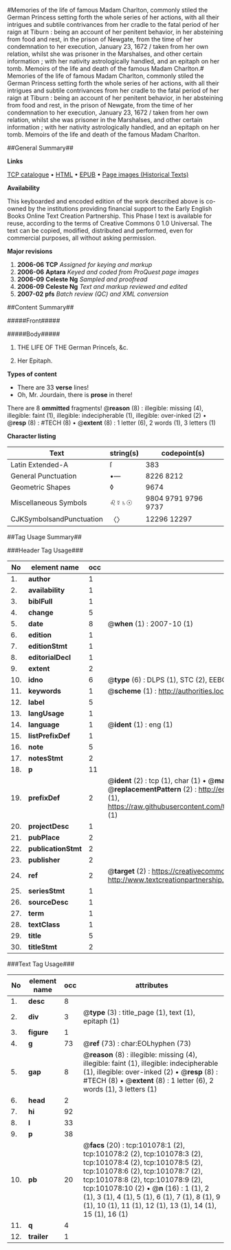 #Memories of the life of famous Madam Charlton, commonly stiled the German Princess setting forth the whole series of her actions, with all their intrigues and subtile contrivances from her cradle to the fatal period of her raign at Tiburn : being an account of her penitent behavior, in her absteining from food and rest, in the prison of Newgate, from the time of her condemnation to her execution, January 23, 1672 / taken from her own relation, whilst she was prisoner in the Marshalses, and other certain information ; with her nativity astrologically handled, and an epitaph on her tomb. Memoirs of the life and death of the famous Madam Charlton.#
Memories of the life of famous Madam Charlton, commonly stiled the German Princess setting forth the whole series of her actions, with all their intrigues and subtile contrivances from her cradle to the fatal period of her raign at Tiburn : being an account of her penitent behavior, in her absteining from food and rest, in the prison of Newgate, from the time of her condemnation to her execution, January 23, 1672 / taken from her own relation, whilst she was prisoner in the Marshalses, and other certain information ; with her nativity astrologically handled, and an epitaph on her tomb.
Memoirs of the life and death of the famous Madam Charlton.

##General Summary##

**Links**

[TCP catalogue](http://www.ota.ox.ac.uk/tcp/)  • 
[HTML](http://tei.it.ox.ac.uk/tcp/Texts-HTML/free/A50/A50605.html)  • 
[EPUB](http://tei.it.ox.ac.uk/tcp/Texts-EPUB/free/A50/A50605.epub) • 
[Page images (Historical Texts)](https://data.historicaltexts.jisc.ac.uk/view?pubId=eebo-13659714e&pageId=eebo-13659714e-101078-1)

**Availability**

This keyboarded and encoded edition of the
	       work described above is co-owned by the institutions
	       providing financial support to the Early English Books
	       Online Text Creation Partnership. This Phase I text is
	       available for reuse, according to the terms of Creative
	       Commons 0 1.0 Universal. The text can be copied,
	       modified, distributed and performed, even for
	       commercial purposes, all without asking permission.

**Major revisions**

1. __2006-06__ __TCP__ *Assigned for keying and markup*
1. __2006-06__ __Aptara__ *Keyed and coded from ProQuest page images*
1. __2006-09__ __Celeste Ng__ *Sampled and proofread*
1. __2006-09__ __Celeste Ng__ *Text and markup reviewed and edited*
1. __2007-02__ __pfs__ *Batch review (QC) and XML conversion*

##Content Summary##

#####Front#####

#####Body#####

1. THE
LIFE
OF THE
German Princeſs, &c.

1. Her Epitaph.

**Types of content**

  * There are 33 **verse** lines!
  * Oh, Mr. Jourdain, there is **prose** in there!

There are 8 **ommitted** fragments! 
 @__reason__ (8) : illegible: missing (4), illegible: faint (1), illegible: indecipherable (1), illegible: over-inked (2)  •  @__resp__ (8) : #TECH (8)  •  @__extent__ (8) : 1 letter (6), 2 words (1), 3 letters (1)

**Character listing**


|Text|string(s)|codepoint(s)|
|---|---|---|
|Latin Extended-A|ſ|383|
|General Punctuation|•—|8226 8212|
|Geometric Shapes|◊|9674|
|Miscellaneous Symbols|♌☿♄☉|9804 9791 9796 9737|
|CJKSymbolsandPunctuation|〈〉|12296 12297|

##Tag Usage Summary##

###Header Tag Usage###

|No|element name|occ|attributes|
|---|---|---|---|
|1.|__author__|1||
|2.|__availability__|1||
|3.|__biblFull__|1||
|4.|__change__|5||
|5.|__date__|8| @__when__ (1) : 2007-10 (1)|
|6.|__edition__|1||
|7.|__editionStmt__|1||
|8.|__editorialDecl__|1||
|9.|__extent__|2||
|10.|__idno__|6| @__type__ (6) : DLPS (1), STC (2), EEBO-CITATION (1), OCLC (1), VID (1)|
|11.|__keywords__|1| @__scheme__ (1) : http://authorities.loc.gov/ (1)|
|12.|__label__|5||
|13.|__langUsage__|1||
|14.|__language__|1| @__ident__ (1) : eng (1)|
|15.|__listPrefixDef__|1||
|16.|__note__|5||
|17.|__notesStmt__|2||
|18.|__p__|11||
|19.|__prefixDef__|2| @__ident__ (2) : tcp (1), char (1)  •  @__matchPattern__ (2) : ([0-9\-]+):([0-9IVX]+) (1), (.+) (1)  •  @__replacementPattern__ (2) : http://eebo.chadwyck.com/downloadtiff?vid=$1&page=$2 (1), https://raw.githubusercontent.com/textcreationpartnership/Texts/master/tcpchars.xml#$1 (1)|
|20.|__projectDesc__|1||
|21.|__pubPlace__|2||
|22.|__publicationStmt__|2||
|23.|__publisher__|2||
|24.|__ref__|2| @__target__ (2) : https://creativecommons.org/publicdomain/zero/1.0/ (1), http://www.textcreationpartnership.org/docs/. (1)|
|25.|__seriesStmt__|1||
|26.|__sourceDesc__|1||
|27.|__term__|1||
|28.|__textClass__|1||
|29.|__title__|5||
|30.|__titleStmt__|2||


###Text Tag Usage###

|No|element name|occ|attributes|
|---|---|---|---|
|1.|__desc__|8||
|2.|__div__|3| @__type__ (3) : title_page (1), text (1), epitaph (1)|
|3.|__figure__|1||
|4.|__g__|73| @__ref__ (73) : char:EOLhyphen (73)|
|5.|__gap__|8| @__reason__ (8) : illegible: missing (4), illegible: faint (1), illegible: indecipherable (1), illegible: over-inked (2)  •  @__resp__ (8) : #TECH (8)  •  @__extent__ (8) : 1 letter (6), 2 words (1), 3 letters (1)|
|6.|__head__|2||
|7.|__hi__|92||
|8.|__l__|33||
|9.|__p__|38||
|10.|__pb__|20| @__facs__ (20) : tcp:101078:1 (2), tcp:101078:2 (2), tcp:101078:3 (2), tcp:101078:4 (2), tcp:101078:5 (2), tcp:101078:6 (2), tcp:101078:7 (2), tcp:101078:8 (2), tcp:101078:9 (2), tcp:101078:10 (2)  •  @__n__ (16) : 1 (1), 2 (1), 3 (1), 4 (1), 5 (1), 6 (1), 7 (1), 8 (1), 9 (1), 10 (1), 11 (1), 12 (1), 13 (1), 14 (1), 15 (1), 16 (1)|
|11.|__q__|4||
|12.|__trailer__|1||
